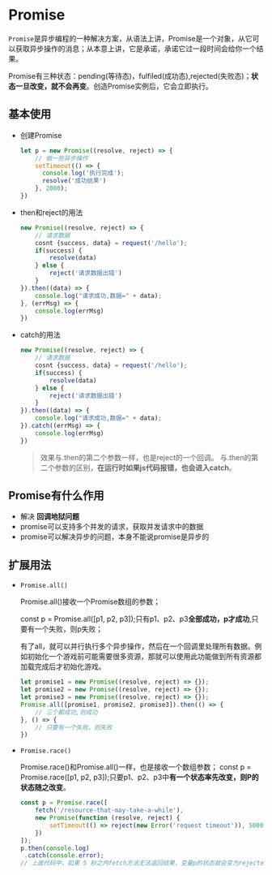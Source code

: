 # Promise

`Promise`是异步编程的一种解决方案，从语法上讲，Promise是一个对象，从它可以获取异步操作的消息；从本意上讲，它是承诺，承诺它过一段时间会给你一个结果。

Promise有三种状态：pending(等待态)，fulfiled(成功态),rejected(失败态)；**状态一旦改变，就不会再变**。创造Promise实例后，它会立即执行。

## 基本使用

* 创建Promise

  ```javascript
  let p = new Promise((resolve, reject) => {
      // 做一些异步操作
      setTimeout(() => {
        console.log('执行完成');
        resolve('成功结果')
      }, 2000);
  })
  ```

* then和reject的用法

  ```javascript
  new Promise((resolve, reject) => {
      // 请求数据
      cosnt {success, data} = request('/hello');
      if(success) {
          resolve(data)
      } else {
          reject('请求数据出错')
      }
  }).then((data) => {
      console.log("请求成功,数据=" + data);
  }, (errMsg) => {
      console.log(errMsg)
  })
  ```

* catch的用法

  ```javascript
  new Promise((resolve, reject) => {
      // 请求数据
      cosnt {success, data} = request('/hello');
      if(success) {
          resolve(data)
      } else {
          reject('请求数据出错')
      }
  }).then((data) => {
      console.log("请求成功,数据=" + data);
  }).catch((errMsg) => {
      console.log(errMsg)
  })
  ```

  >效果与.then的第二个参数一样，也是reject的一个回调。
  >与.then的第二个参数的区别，**在运行时如果js代码报错，也会进入catch**。

## Promise有什么作用

 * 解决 **回调地狱问题**
 * promise可以支持多个并发的请求，获取并发请求中的数据
 * promise可以解决异步的问题，本身不能说promise是异步的

## 扩展用法

* `Promise.all()`

  Promise.all()接收一个Promise数组的参数；

  const p = Promise.all([p1, p2, p3]);只有p1、p2、p3**全部成功，p才成功**,只要有一个失败，则p失败；

  有了all，就可以并行执行多个异步操作，然后在一个回调里处理所有数据。例如初始化一个游戏前可能需要很多资源，那就可以使用此功能做到所有资源都加载完成后才初始化游戏。

  ```javascript
  let promise1 = new Promise((resolve, reject) => {});
  let promise2 = new Promise((resolve, reject) => {});
  let promise3 = new Promise((resolve, reject) => {});
  Promise.all([promise1, promise2, promise3]).then(() => {
      // 三个都成功,则成功
  }, () => {
      // 只要有一个失败，则失败
  })
  ```

* `Promise.race()`

  Promise.race()和Promise.all()一样，也是接收一个数组参数；
  const p = Promise.race([p1, p2, p3]);只要p1、p2、p3中**有一个状态率先改变，则P的状态随之改变**。

  ```javascript
  const p = Promise.race([
      fetch('/resource-that-may-take-a-while'),
      new Promise(function (resolve, reject) {
          setTimeout(() => reject(new Error('request timeout')), 5000)
      })
  ]);
  p.then(console.log)
   .catch(console.error);
  // 上面代码中，如果 5 秒之内fetch方法无法返回结果，变量p的状态就会变为rejected，从而触发catch方法指定的回调函数。
  ```

  